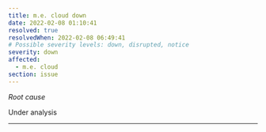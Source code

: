 ```yaml
---
title: m.e. cloud down
date: 2022-02-08 01:10:41
resolved: true
resolvedWhen: 2022-02-08 06:49:41
# Possible severity levels: down, disrupted, notice
severity: down
affected:
  - m.e. cloud
section: issue
---
```


*Root cause*

Under analysis

---


